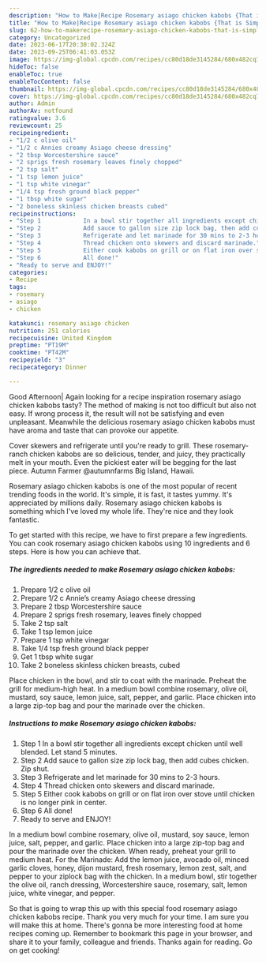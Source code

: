 ```yaml
---
description: "How to Make|Recipe Rosemary asiago chicken kabobs {That is Simple"
title: "How to Make|Recipe Rosemary asiago chicken kabobs {That is Simple"
slug: 62-how-to-makerecipe-rosemary-asiago-chicken-kabobs-that-is-simple
category: Uncategorized
date: 2023-06-17T20:30:02.324Z
date: 2023-09-25T06:41:03.053Z
image: https://img-global.cpcdn.com/recipes/cc80d18de3145284/680x482cq70/rosemary-asiago-chicken-kabobs-recipe-main-photo.jpg
hideToc: false
enableToc: true
enableTocContent: false
thumbnail: https://img-global.cpcdn.com/recipes/cc80d18de3145284/680x482cq70/rosemary-asiago-chicken-kabobs-recipe-main-photo.jpg
cover: https://img-global.cpcdn.com/recipes/cc80d18de3145284/680x482cq70/rosemary-asiago-chicken-kabobs-recipe-main-photo.jpg
author: Admin
authorAv: notfound
ratingvalue: 3.6
reviewcount: 25
recipeingredient:
- "1/2 c olive oil"
- "1/2 c Annies creamy Asiago cheese dressing"
- "2 tbsp Worcestershire sauce"
- "2 sprigs fresh rosemary leaves finely chopped"
- "2 tsp salt"
- "1 tsp lemon juice"
- "1 tsp white vinegar"
- "1/4 tsp fresh ground black pepper"
- "1 tbsp white sugar"
- "2 boneless skinless chicken breasts cubed"
recipeinstructions:
- "Step 1            In a bowl stir together all ingredients except chicken until well blended. Let stand 5 minutes."
- "Step 2            Add sauce to gallon size zip lock bag, then add cubes chicken. Zip shut."
- "Step 3            Refrigerate and let marinade for 30 mins to 2-3 hours."
- "Step 4            Thread chicken onto skewers and discard marinade."
- "Step 5            Either cook kabobs on grill or on flat iron over stove until chicken is no longer pink in center."
- "Step 6            All done!"
- "Ready to serve and ENJOY!"
categories:
- Recipe
tags:
- rosemary
- asiago
- chicken

katakunci: rosemary asiago chicken 
nutrition: 251 calories
recipecuisine: United Kingdom
preptime: "PT19M"
cooktime: "PT42M"
recipeyield: "3"
recipecategory: Dinner

---
```



Good Afternoon| Again looking for a recipe inspiration rosemary asiago chicken kabobs tasty? The method of making is not too difficult but also not easy. If wrong process it, the result will not be satisfying and even unpleasant. Meanwhile the delicious rosemary asiago chicken kabobs must have aroma and taste that can provoke our appetite.





Cover skewers and refrigerate until you&#39;re ready to grill. These rosemary-ranch chicken kabobs are so delicious, tender, and juicy, they practically melt in your mouth. Even the pickiest eater will be begging for the last piece. Autumn Farmer @autumnfarms Big Island, Hawaii.

Rosemary asiago chicken kabobs is one of the most popular of recent trending foods in the world. It's simple, it is fast, it tastes yummy. It's appreciated by millions daily. Rosemary asiago chicken kabobs is something which I've loved my whole life. They're nice and they look fantastic.


To get started with this recipe, we have to first prepare a few ingredients. You can cook rosemary asiago chicken kabobs using 10 ingredients and 6 steps. Here is how you can achieve that.

<!--inarticleads1-->

##### The ingredients needed to make Rosemary asiago chicken kabobs:

1. Prepare 1/2 c olive oil
1. Prepare 1/2 c Annie’s creamy Asiago cheese dressing
1. Prepare 2 tbsp Worcestershire sauce
1. Prepare 2 sprigs fresh rosemary, leaves finely chopped
1. Take 2 tsp salt
1. Take 1 tsp lemon juice
1. Prepare 1 tsp white vinegar
1. Take 1/4 tsp fresh ground black pepper
1. Get 1 tbsp white sugar
1. Take 2 boneless skinless chicken breasts, cubed


Place chicken in the bowl, and stir to coat with the marinade. Preheat the grill for medium-high heat. In a medium bowl combine rosemary, olive oil, mustard, soy sauce, lemon juice, salt, pepper, and garlic. Place chicken into a large zip-top bag and pour the marinade over the chicken. 

<!--inarticleads2-->

##### Instructions to make Rosemary asiago chicken kabobs:

1. Step 1            In a bowl stir together all ingredients except chicken until well blended. Let stand 5 minutes.
1. Step 2            Add sauce to gallon size zip lock bag, then add cubes chicken. Zip shut.
1. Step 3            Refrigerate and let marinade for 30 mins to 2-3 hours.
1. Step 4            Thread chicken onto skewers and discard marinade.
1. Step 5            Either cook kabobs on grill or on flat iron over stove until chicken is no longer pink in center.
1. Step 6            All done!
1. Ready to serve and ENJOY!

In a medium bowl combine rosemary, olive oil, mustard, soy sauce, lemon juice, salt, pepper, and garlic. Place chicken into a large zip-top bag and pour the marinade over the chicken. When ready, preheat your grill to medium heat. For the Marinade: Add the lemon juice, avocado oil, minced garlic cloves, honey, dijon mustard, fresh rosemary, lemon zest, salt, and pepper to your ziplock bag with the chicken. In a medium bowl, stir together the olive oil, ranch dressing, Worcestershire sauce, rosemary, salt, lemon juice, white vinegar, and pepper. 

So that is going to wrap this up with this special food rosemary asiago chicken kabobs recipe. Thank you very much for your time. I am sure you will make this at home. There's gonna be more interesting food at home recipes coming up. Remember to bookmark this page in your browser, and share it to your family, colleague and friends. Thanks again for reading. Go on get cooking!
